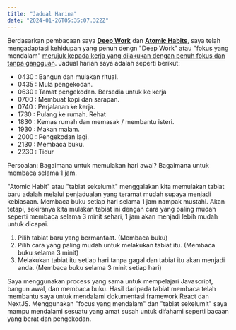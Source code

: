 ```yaml
---
title: "Jadual Harina"
date: "2024-01-26T05:35:07.322Z"
---
```


Berdasarkan pembacaan saya **[Deep Work](https://www.amazon.com/Deep-Work-Focused-Success-Distracted/dp/1455586692)** dan **[Atomic Habits](https://jamesclear.com/)**, saya telah mengadaptasi kehidupan yang penuh dengn "Deep Work" atau "fokus yang mendalam" [merujuk kepada kerja yang dilakukan dengan penuh fokus dan tanpa gangguan](https://www.linkedin.com/pulse/deep-work-oleh-cal-newport-cara-tingkatkan-fokus-dan-asyraf-muda/?originalSubdomain=id). Jadual harian saya adalah seperti berikut: 

- 0430 : Bangun dan mulakan ritual.
- 0435 : Mula pengekodan.
- 0630 : Tamat pengekodan. Bersedia untuk ke kerja
- 0700 : Membuat kopi dan sarapan.
- 0740 : Perjalanan ke kerja.
- 1730 : Pulang ke rumah. Rehat
- 1830 : Kemas rumah dan memasak / membantu isteri.
- 1930 : Makan malam.
- 2000 : Pengekodan lagi.
- 2130 : Membaca buku.
- 2230 : Tidur

Persoalan: Bagaimana untuk memulakan hari awal? Bagaimana untuk membaca selama 1 jam.

"Atomic Habit" atau "tabiat sekelumit" menggalakan kita memulakan tabiat baru adalah melalui penjadualan yang teramat mudah supaya menjadi kebiasaan. Membaca buku setiap hari selama 1 jam nampak mustahi. Akan tetapi, sekiranya kita mulakan tabiat ini dengan cara yang paling mudah seperti membaca selama 3 minit sehari, 1 jam akan menjadi lebih mudah untuk dicapai. 

1. Pilih tabiat baru yang bermanfaat. (Membaca buku)
2. Pilih cara yang paling mudah untuk melakukan tabiat itu. (Membaca buku selama 3 minit)
3. Melakukan tabiat itu setiap hari tanpa gagal dan tabiat itu akan menjadi anda. (Membaca buku selama 3 minit setiap hari)

Saya menggunakan process yang sama untuk mempelajari Javascript, bangun awal, dan membaca buku. Hasil daripada tabiat membaca telah membantu saya untuk mendalami dokumentasi framework React dan NextJS. Menggunakan "focus yang mendalam" dan "tabiat sekelumit" saya mampu mendalami sesuatu yang amat susah untuk difahami seperti bacaan yang berat dan pengekodan.
